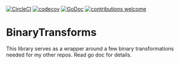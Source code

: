 [![CircleCI](https://circleci.com/gh/AlecRandazzo/BinaryTransforms/tree/master.svg?style=svg)](https://circleci.com/gh/AlecRandazzo/BinaryTransforms/tree/master) [![codecov](https://codecov.io/gh/AlecRandazzo/BinaryTransforms/branch/master/graph/badge.svg)](https://codecov.io/gh/AlecRandazzo/BinaryTransforms) [![GoDoc](https://godoc.org/github.com/AlecRandazzo/BinaryTransforms?status.png)](https://godoc.org/github.com/AlecRandazzo/BinaryTransforms) [![contributions welcome](https://img.shields.io/badge/contributions-welcome-brightgreen.svg?style=flat)](https://github.com/AlecRandazzo/BinaryTransforms/issues)

# BinaryTransforms

This library serves as a wrapper around a few binary transformations needed for my other repos. Read go doc for details.
